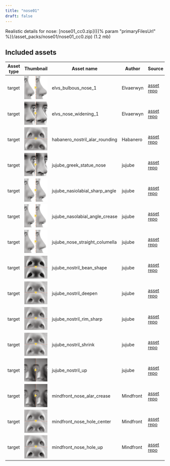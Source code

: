 ```yaml
---
title: "nose01"
draft: false
---
```


Realistic details for nose: [nose01_cc0.zip]({{% param "primaryFilesUrl" %}}/asset_packs/nose01/nose01_cc0.zip) (1.2 mb)


## Included assets

| Asset type | Thumbnail | Asset name | Author | Source | License |
| ---------- | --------- | ---------- | ------ | ------ | ------- |
| target | ![elvs_bulbous_nose_1.png](elvs_bulbous_nose_1.png) | elvs_bulbous_nose_1 | Elvaerwyn | [asset repo](http://www.makehumancommunity.org/node/2241) | CC0 |
| target | ![elvs_nose_widening_1.png](elvs_nose_widening_1.png) | elvs_nose_widening_1 | Elvaerwyn | [asset repo](http://www.makehumancommunity.org/node/2783) | CC0 |
| target | ![habanero_nostril_alar_rounding.png](habanero_nostril_alar_rounding.png) | habanero_nostril_alar_rounding | Habanero | [asset repo](http://www.makehumancommunity.org/node/315) | CC0 |
| target | ![jujube_greek_statue_nose.png](jujube_greek_statue_nose.png) | jujube_greek_statue_nose | jujube | [asset repo](http://www.makehumancommunity.org/node/653) | CC0 |
| target | ![jujube_nasiolabial_sharp_angle.png](jujube_nasiolabial_sharp_angle.png) | jujube_nasiolabial_sharp_angle | jujube | [asset repo](http://www.makehumancommunity.org/node/544) | CC0 |
| target | ![jujube_nasolabial_angle_crease.png](jujube_nasolabial_angle_crease.png) | jujube_nasolabial_angle_crease | jujube | [asset repo](http://www.makehumancommunity.org/node/608) | CC0 |
| target | ![jujube_nose_straight_columella.png](jujube_nose_straight_columella.png) | jujube_nose_straight_columella | jujube | [asset repo](http://www.makehumancommunity.org/node/65) | CC0 |
| target | ![jujube_nostril_bean_shape.png](jujube_nostril_bean_shape.png) | jujube_nostril_bean_shape | jujube | [asset repo](http://www.makehumancommunity.org/node/545) | CC0 |
| target | ![jujube_nostril_deepen.png](jujube_nostril_deepen.png) | jujube_nostril_deepen | jujube | [asset repo](http://www.makehumancommunity.org/node/609) | CC0 |
| target | ![jujube_nostril_rim_sharp.png](jujube_nostril_rim_sharp.png) | jujube_nostril_rim_sharp | jujube | [asset repo](http://www.makehumancommunity.org/node/617) | CC0 |
| target | ![jujube_nostril_shrink.png](jujube_nostril_shrink.png) | jujube_nostril_shrink | jujube | [asset repo](http://www.makehumancommunity.org/node/543) | CC0 |
| target | ![jujube_nostril_up.png](jujube_nostril_up.png) | jujube_nostril_up | jujube | [asset repo](http://www.makehumancommunity.org/node/546) | CC0 |
| target | ![mindfront_nose_alar_crease.png](mindfront_nose_alar_crease.png) | mindfront_nose_alar_crease | Mindfront | [asset repo](http://www.makehumancommunity.org/node/1594) | CC0 |
| target | ![mindfront_nose_hole_center.png](mindfront_nose_hole_center.png) | mindfront_nose_hole_center | Mindfront | [asset repo](http://www.makehumancommunity.org/node/1595) | CC0 |
| target | ![mindfront_nose_hole_up.png](mindfront_nose_hole_up.png) | mindfront_nose_hole_up | Mindfront | [asset repo](http://www.makehumancommunity.org/node/1596) | CC0 |
